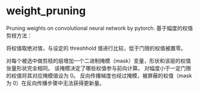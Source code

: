 # weight_pruning
Pruning weights on convolutional neural network by pytorch.
基于幅度的权值剪枝方法：

将权值取绝对值，与设定的 threshhold 值进行比较，低于门限的权值被置零。

对每个被选中做剪枝的层增加一个二进制掩模（mask）变量，形状和该层的权值张量形状完全相同。
该掩模决定了哪些权值参与前向计算。
对幅度小于一定门限的权值将其对应掩模值设为 0。
反向传播梯度也经过掩模，被屏蔽的权值（mask 为 0）在反向传播步骤中无法获得更新量。